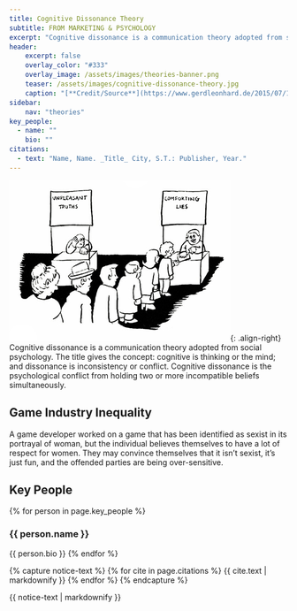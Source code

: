 ```yaml
---
title: Cognitive Dissonance Theory
subtitle: FROM MARKETING & PSYCHOLOGY
excerpt: "Cognitive dissonance is a communication theory adopted from social psychology. The title gives the concept: cognitive is thinking or the mind; and dissonance is inconsistency or conflict. Cognitive dissonance is the psychological conflict from holding two or more incompatible beliefs simultaneously."
header:
    excerpt: false
    overlay_color: "#333"
    overlay_image: /assets/images/theories-banner.png
    teaser: /assets/images/cognitive-dissonance-theory.jpg
    caption: "[**Credit/Source**](https://www.gerdleonhard.de/2015/07/14/so-loest-ein-zukunftsberater-positive-veraenderungen-aus/)"
sidebar:
    nav: "theories"
key_people:
  - name: ""
    bio: ""
citations:
  - text: "Name, Name. _Title_ City, S.T.: Publisher, Year."
---
```


![cognitive dissonance theory](/assets/images/cognitive-dissonance-theory.jpg){: .align-right}
Cognitive dissonance is a communication theory adopted from social psychology. The title gives the concept: cognitive is thinking or the mind; and dissonance is inconsistency or conflict. Cognitive dissonance is the psychological conflict from holding two or more incompatible beliefs simultaneously.

## Game Industry Inequality
A game developer worked on a game that has been identified as sexist in its portrayal of woman, but the individual believes themselves to have a lot of respect for women. They may convince themselves that it isn’t sexist, it’s just fun, and the offended parties are being over-sensitive.

## Key People
{% for person in page.key_people %}
### {{ person.name }}
{{ person.bio }}
{% endfor %}

{% capture notice-text %}
{% for cite in page.citations %}
{{ cite.text | markdownify }}
{% endfor %}
{% endcapture %}

<div class="notice--primary">
    {{ notice-text | markdownify }}
</div>

<!--[Theory Details](https://www.utwente.nl/cw/theorieenoverzicht/Theory%20Clusters/Interpersonal%20Communication%20and%20Relations/Cognitive_Dissonance_theory/)-->